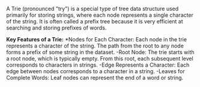 A Trie (pronounced "try") is a special type of tree data structure used primarily for storing strings, where each node represents a single character of the string. It is often called a prefix tree because it is very efficient at searching and storing prefixes of words.

**Key Features of a Trie:**
  *Nodes for Each Character:
    Each node in the trie represents a character of the string.
    The path from the root to any node forms a prefix of some string in the dataset.
  -Root Node:
    The trie starts with a root node, which is typically empty. From this root, each subsequent level corresponds to characters in strings.
  -Edge Represents a Character:
    Each edge between nodes corresponds to a character in a string.
  -Leaves for Complete Words:
    Leaf nodes can represent the end of a word or string.
